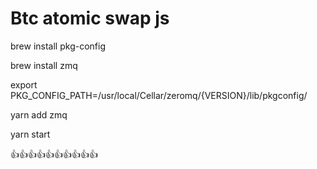 # Btc atomic swap js


brew install pkg-config

brew install zmq

export PKG_CONFIG_PATH=/usr/local/Cellar/zeromq/{VERSION}/lib/pkgconfig/

yarn add zmq

yarn start
 
👍👍👍👍👍👍👍👍👍👍
  